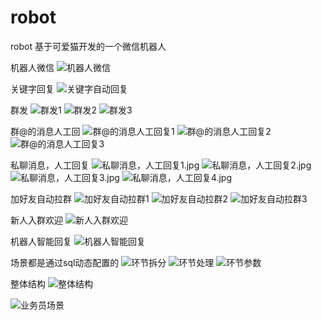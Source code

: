 # robot
robot
基于可爱猫开发的一个微信机器人

机器人微信
![机器人微信](/ext/机器人微信.jpg)

关键字回复
![关键字自动回复](/ext/关键字自动回复.jpg)

群发
![群发1](/ext/群发1.jpg)
![群发2](/ext/群发2.jpg)
![群发3](/ext/群发3.jpg)

群@的消息人工回
![群@的消息人工回复1](/ext/群@的消息人工回复1.jpg)
![群@的消息人工回复2](/ext/群@的消息人工回复2.jpg)
![群@的消息人工回复3](/ext/群@的消息人工回复3.jpg)

私聊消息，人工回复
![私聊消息，人工回复1.jpg](/ext/私聊消息，人工回复1.jpg)
![私聊消息，人工回复2.jpg](/ext/私聊消息，人工回复2.jpg)
![私聊消息，人工回复3.jpg](/ext/私聊消息，人工回复3.jpg)
![私聊消息，人工回复4.jpg](/ext/私聊消息，人工回复4.jpg)

加好友自动拉群
![加好友自动拉群1](/ext/加好友自动拉群1.png)
![加好友自动拉群2](/ext/加好友自动拉群2.png)
![加好友自动拉群3](/ext/加好友自动拉群3.jpg)

新人入群欢迎
![新人入群欢迎](/ext/新人入群欢迎.jpg)

机器人智能回复
![机器人智能回复](/ext/指定群机器人智能回复.jpg)


场景都是通过sql动态配置的
![环节拆分](/ext/配置.png)
![环节处理](/ext/环节处理.png)
![环节参数](/ext/参数.png)

整体结构
![整体结构](/ext/整体结构.png)

![业务员场景](/ext/业务员场景.png)






